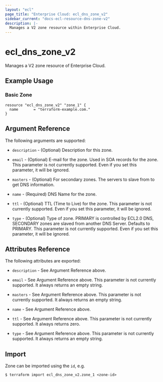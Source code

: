 ```yaml
---
layout: "ecl"
page_title: "Enterprise Cloud: ecl_dns_zone_v2"
sidebar_current: "docs-ecl-resource-dns-zone-v2"
description: |-
  Manages a V2 zone resource within Enterprise Cloud.
---
```


# ecl\_dns\_zone_v2

Manages a V2 zone resource of Enterprise Cloud.

## Example Usage

### Basic Zone

```hcl
resource "ecl_dns_zone_v2" "zone_1" {
  name       = "terraform-example.com."
}
```

## Argument Reference

The following arguments are supported:

* `description` - (Optional) Description for this zone.

* `email` - (Optional) E-mail for the zone.
    Used in SOA records for the zone. 
    This parameter is not currently supported.
    Even if you set this parameter, it will be ignored.

* `masters` - (Optional) For secondary zones. 
    The servers to slave from to get DNS information. 

* `name` - (Required) DNS Name for the zone.

* `ttl` - (Optional) TTL (Time to Live) for the zone.
    This parameter is not currently supported.
    Even if you set this parameter, it will be ignored.

* `type` - (Optional) Type of zone.
    PRIMARY is controlled by ECL2.0 DNS, 
    SECONDARY zones are slaved from another DNS Server.
    Defaults to PRIMARY.
    This parameter is not currently supported.
    Even if you set this parameter, it will be ignored.

## Attributes Reference

The following attributes are exported:

* `description` - See Argument Reference above.

* `email` - See Argument Reference above.
    This parameter is not currently supported.
    It always returns an empty string.

* `masters` - See Argument Reference above.
    This parameter is not currently supported.
    It always returns an empty string.

* `name` - See Argument Reference above.

* `ttl` - See Argument Reference above.
    This parameter is not currently supported.
    It always returns zero.

* `type` - See Argument Reference above.
    This parameter is not currently supported.
    It always returns an empty string.

## Import

Zone can be imported using the `id`, e.g.

```
$ terraform import ecl_dns_zone_v2.zone_1 <zone-id>
```
